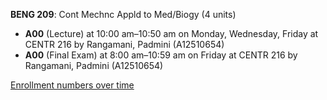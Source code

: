 **BENG 209**: Cont Mechnc Appld to Med/Biogy (4 units)

- **A00** (Lecture) at 10:00 am–10:50 am on Monday, Wednesday, Friday at CENTR 216 by Rangamani, Padmini (A12510654)
- **A00** (Final Exam) at 8:00 am–10:59 am on Friday at CENTR 216 by Rangamani, Padmini (A12510654)

[Enrollment numbers over time](./BENG209.tsv)
